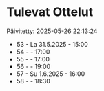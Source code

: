 # Tulevat Ottelut

Päivitetty: 2025-05-26 22:13:24

- 53 - La 31.5.2025 - 15:00
- 54 -  - 17:00
- 55 -  - 17:00
- 56 -  - 19:00
- 57 - Su 1.6.2025 - 16:00
- 58 -  - 18:30
